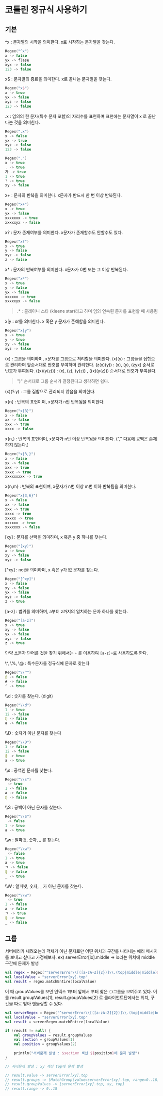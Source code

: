 # 코틀린 정규식 사용하기

## 기본

^x : 문자열의 시작을 의미한다. x로 시작하는 문자열을 찾는다.

```kotlin
Regex("^x")
x -> false
yx -> flase
xyx -> false
123 -> false
```



x$ : 문자열의 종료을 의미한다. x로 끝나는 문자열을 찾는다.

```kotlin
Regex("x$")
x -> true
yx -> false
xyz -> false
123 -> false
```



.x : 임의의 한 문자(특수 문자 포함)의 자리수를 표현하며 표현에는 문자열이 x 로 끝난다는 것을 의미한다.


```kotlin
Regex(".x")
x -> false
yx -> true
xyz -> false
123 -> false
```

```kotlin
Regex(".")
x -> true
. -> true
가 -> true
1 -> true
? -> true
xy -> false
```



x+ : 문자의 반복을 의미한다. x문자가 반드시 한 번 이상 반복된다.

```kotlin
Regex("x+")
x -> true
yx -> false
xxxxxxx -> true
xxxxxyx -> false
```



x? : 문자 존재여부를 의미한다. x문자가 존재할수도 안할수도 있다.

```kotlin
Regex("x?")
x -> true 
y -> false
xyz -> false
z -> false
```



x* : 문자의 반복여부를 의미한다. x문자가 0번 또는 그 이상 반복된다.

```kotlin
Regex("x*")
x -> true
y -> false
yx -> false
xxxxxx -> true
xxxxxyx -> false
```

> .* : 클레이니 스타 (kleene star)라고 하며 임의 연속된 문자를 표현할 때 사용됨



x|y : or를 의미한다. x 혹은 y 문자가 존해함을 의미한다.

```kotlin
Regex("x|y")
x -> true
y -> true
xy -> false
xyz -> false
```



(x) : 그룹을 의미하며, x문자를 그룹으로 처리함을 의미한다.
(x)(y) : 그룹들을 집합으로 관리하며 앞순서대로 번호를 부여하며 관리한다.
(z(x)(y)) : (x), (y), (zyx) 순서로 번호가 부여된다.
((x)(y(z))) : (x), (z), (y(z)) , ((x)(y(z))) 순서대로 번호가 부여된다.

> ")" 순서대로 그룹 순서가 결정된다고 생각하면 쉽다.

(x)(?:y) : 그룹 집합으로 관리되지 않음을 의미한다.



x{n} : 반복의 표현이며, x문자가 n번 반복됨을 의미한다.

```kotlin
Regex("x{3}")
x -> false
xx -> false
xxx -> true
xxxx -> false
```
x{n,} : 반복의 표현이며, x문자가 n번 이상 반복됨을 의미한다. ("," 다음에 공백은 존재하지 않는다.)

```kotlin
Regex("x{3,}")
x -> false
xx -> false
xxx -> true
xxxx -> true
xxxxxxxxx -> true
```
x{n,m} : 반복의 표현이며, x문자가 n번 이상 m번 이하 반복됨을 의미한다.

```kotlin
Regex("x{3,6}")
x -> false
xx -> false
xxx -> true
xxxx -> true
xxxxx -> true
xxxxxx -> true
xxxxxxx -> false
```



[xy] : 문자를 선택을 의미하며, x 혹은 y 중 하나를 찾는다.

```kotlin
Regex("[xy]")
x -> true
xy -> false
xyz -> false
```



[^xy] : not을 의미하며, x 혹은 y가 없 문자를 찾는다.

```kotlin
Regex("[^xy]")
x -> false
xy -> false
yx -> false
xyz -> false
z -> true
```



[a-z] : 범위를 의미하며, a부터 z까지의 일치하는 문자 하나를 찾는다.

```kotlin
Regex("[a-z]")
x -> true
xy -> false
yx -> false
xyz -> false
z -> true
```

만약 소문자 단어를 것을 찾기 위해서는 `+` 를 이용하여 `[a-z]+`로 사용하도록 한다.



\\\^, \\\%, \\\@ : 특수문자를 정규식에 문자로 찾는다

```kotlin
Regex("\\^")
@ -> false
# -> false
^ -> true
```



\\\d : 숫자를 찾는다. (digit)

```kotlin
Regex("\\d")
1 -> true
12 -> false
@ -> false
a -> false
```



\\\D : 숫자가 아닌 문자를 찾는다

```kotlin
Regex("\\D")
1 -> false
12 -> false
@ -> true
a -> true
```



\\\s : 공백인 문자를 찾는다.

```kotlin
Regex("\\s")
 -> true
1 -> false
a -> false
@ -> false
```



\\\S : 공백이 아닌 문자를 찾는다.

```kotlin
Regex("\\S")
 -> false
1 -> true
a -> true
```



\\\w : 알파뱃, 숫자, _ 를 찾는다.

```kotlin
Regex("\\w")
 -> false
1 -> true
a -> true
ㄱ -> false
@ -> false
_ -> true
```



\\\W : 알파뱃, 숫자, _ 가 아닌 문자를 찾는다.

```kotlin
Regex("\\w")
 -> true
1 -> false
a -> false
ㄱ -> true
@ -> true
_ -> false
```



## 그룹

서버에러가 내려오는데 객체가 아닌 문자로만 어떤 위치과 구간를 나타내는 에러 메시지를 보내고 싶다고 가정해보자.
ex) serverError[io].middle -> io라는 위치에 middle 구간에 문제가 발생

```kotlin
val regex = Regex("^serverError\\[([a-zA-Z]{2})]\\.(top|middle|middle)$")
val localValue = "serverError[xy].top"
val result = regex.matchEntire(localValue)
```

이 때 groupValues를 보면 인덱스 1부터 앞에서 부터 찾은 `()`그룹을 보여주고 있다. 이를 result.groupValues[1], result.groupValues[2] 로 클라이언트단에서는 위치, 구간을 따로 받아 핸들링할 수 있다.

```kotlin
val serverRegex = Regex("^serverError\\[([a-zA-Z]{2})]\\.(top|middle|bottom)$")
val localValue = "serverError[xy].top"
val result = serverRegex.matchEntire(localValue)

if (result != null) {
    val groupValues = result.groupValues
    val section = groupValues[1]
    val position = groupValues[2]
        
    println("서버문제 발생 : $section 섹션 ${position}에 문제 발생")
}

// 서버문제 발생 : xy 섹션 top에 문제 발생

// result.value -> serverError[xy].top
// result.groups -> [MatchGroup(value=serverError[xy].top, range=0..18), MatchGroup(value=xy, range=12..13), MatchGroup(value=top, range=16..18)]
// result.groupValues -> [serverError[xy].top, xy, top]
// result.range -> 0..18
```

